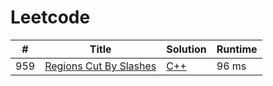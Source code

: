# Leetcode

| # | Title | Solution | Runtime |
|---| ----- | -------- | ------- |
|959|[ Regions Cut By Slashes](https://leetcode.com/problems/regions-cut-by-slashes/)|[C++](./solutions/959.%20Regions%20Cut%20By%20Slashes.cpp)|96 ms|
